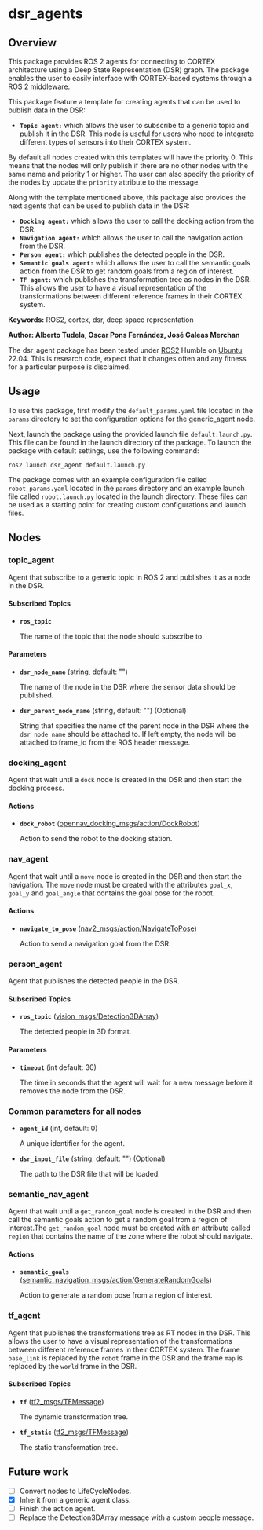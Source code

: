 # dsr_agents

## Overview

This package provides ROS 2 agents for connecting to CORTEX architecture using a Deep State Representation (DSR) graph. The package enables the user to easily interface with CORTEX-based systems through a ROS 2 middleware.

This package feature a template for creating agents that can be used to publish data in the DSR:
* **`Topic agent:`** which allows the user to subscribe to a generic topic and publish it in the DSR. This node is useful for users who need to integrate different types of sensors into their CORTEX system.

By default all nodes created with this templates will have the priority 0. This means that the nodes will only publish if there are no other nodes with the same name and priority 1 or higher. The user can also specify the priority of the nodes by update the `priority` attribute to the message.

Along with the template mentioned above, this package also provides the next agents that can be used to publish data in the DSR:
* **`Docking agent:`** which allows the user to call the docking action from the DSR.
* **`Navigation agent:`**  which allows the user to call the navigation action from the DSR.
* **`Person agent:`** which publishes the detected people in the DSR.
* **`Semantic goals agent:`** which allows the user to call the semantic goals action from the DSR to get random goals from a region of interest.
* **`TF agent:`** which publishes the transformation tree as nodes in the DSR. This allows the user to have a visual representation of the transformations between different reference frames in their CORTEX system.

**Keywords:** ROS2, cortex, dsr, deep space representation

**Author: Alberto Tudela, Oscar Pons Fernández, José Galeas Merchan<br />**

The dsr_agent package has been tested under [ROS2] Humble on [Ubuntu] 22.04. This is research code, expect that it changes often and any fitness for a particular purpose is disclaimed.

## Usage

To use this package, first modify the `default_params.yaml` file located in the `params` directory to set the configuration options for the generic_agent node.

Next, launch the package using the provided launch file `default.launch.py`. This file can be found in the launch directory of the package. To launch the package with default settings, use the following command:

	ros2 launch dsr_agent default.launch.py

The package comes with an example configuration file called `robot_params.yaml` located in the `params` directory and an example launch file called `robot.launch.py` located in the launch directory. These files can be used as a starting point for creating custom configurations and launch files.

## Nodes

### topic_agent

Agent that subscribe to a generic topic in ROS 2 and publishes it as a node in the DSR.

#### Subscribed Topics

* **`ros_topic`**

	The name of the topic that the node should subscribe to.

#### Parameters

* **`dsr_node_name`** (string, default: "")

	The name of the node in the DSR where the sensor data should be published.

* **`dsr_parent_node_name`** (string, default: "") (Optional)

	String that specifies the name of the parent node in the DSR where the `dsr_node_name` should be attached to. If left empty, the node will be attached to frame_id from the ROS header message.

### docking_agent

Agent that wait until a `dock` node is created in the DSR and then start the docking process.

#### Actions

* **`dock_robot`**  ([opennav_docking_msgs/action/DockRobot])

	Action to send the robot to the docking station.

### nav_agent

Agent that wait until a `move` node is created in the DSR and then start the navigation. The `move` node must be created with the attributes `goal_x`, `goal_y` and `goal_angle` that contains the goal pose for the robot.

#### Actions

* **`navigate_to_pose`**  ([nav2_msgs/action/NavigateToPose])

	Action to send a navigation goal from the DSR.

### person_agent

Agent that publishes the detected people in the DSR.

#### Subscribed Topics

* **`ros_topic`**  ([vision_msgs/Detection3DArray])

	The detected people in 3D format.

#### Parameters

* **`timeout`** (int default: 30)

	The time in seconds that the agent will wait for a new message before it removes the node from the DSR.

### Common parameters for all nodes

* **`agent_id`** (int, default: 0)

	A unique identifier for the agent.

* **`dsr_input_file`** (string, default: "") (Optional)

	The path to the DSR file that will be loaded.

### semantic_nav_agent

Agent that wait until a `get_random_goal` node is created in the DSR and then call the semantic goals action to get a random goal from a region of interest.The `get_random_goal` node must be created with an attribute called `region` that contains the name of the zone where the robot should navigate.

#### Actions

* **`semantic_goals`**  ([semantic_navigation_msgs/action/GenerateRandomGoals])

	Action to generate a random pose from a region of interest.

### tf_agent

Agent that publishes the transformations tree as RT nodes in the DSR. This allows the user to have a visual representation of the transformations between different reference frames in their CORTEX system. The frame `base_link` is replaced by the `robot` frame in the DSR and the frame `map` is replaced by the `world` frame in the DSR.

#### Subscribed Topics

* **`tf`**  ([tf2_msgs/TFMessage])

	The dynamic transformation tree.

* **`tf_static`**  ([tf2_msgs/TFMessage])

	The static transformation tree.

## Future work
- [ ] Convert nodes to LifeCycleNodes.
- [x] Inherit from a generic agent class.
- [ ] Finish the action agent.
- [ ] Replace the Detection3DArray message with a custom people message.

[Ubuntu]: https://ubuntu.com/
[ROS2]: https://docs.ros.org/en/humble/
[tf2_msgs/TFMessage]: http://docs.ros.org/api/tf2_msgs/html/msg/TFMessage.html
[nav2_msgs/action/NavigateToPose]: hhttps://github.com/ros-planning/navigation2/blob/main/nav2_msgs/action/NavigateToPose.action
[opennav_docking_msgs/action/DockRobot]: https://github.com/open-navigation/opennav_docking/blob/main/opennav_docking_msgs/action/DockRobot.action
[semantic_navigation_msgs/action/GenerateRandomGoals]: https://gitlab.com/grupo-avispa/ros/semantic_navigation/-/blob/dev/semantic_navigation_msgs/srv/GenerateRandomGoals.srv
[vision_msgs/Detection3DArray]: http://docs.ros.org/api/vision_msgs/html/msg/Detection3DArray.html
